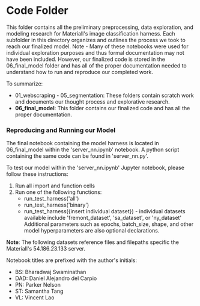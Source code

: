 # Code Folder

This folder contains all the preliminary preprocessing, data exploration, and modeling research for Materiall's image classification harness. Each subfolder in this directory organizes and outlines the process we took to reach our finalized model. Note - Many of these notebooks were used for individual exploration purposes and thus formal documentation may not have been included. However, our finalized code is stored in the 06_final_model folder and has all of the proper documentation needed to understand how to run and reproduce our completed work. 

To summarize: 
- 01_webscraping - 05_segmentation: These folders contain scratch work and documents our thought process and explorative research. 
- **06_final_model**: This folder contains our finalized code and has all the proper documentation. 


### Reproducing and Running our Model
The final notebook containing the model harness is located in 06_final_model within the 'server_nn.ipynb' notebook. A python script containing the same code can be found in 'server_nn.py'. 

To test our model within the 'server_nn.ipynb' Jupyter notebook, please follow these instructions:
1. Run all import and function cells
2. Run one of the following functions: 
	- run_test_harness('all')
	- run_test_harness('binary')
	- run_test_harness({insert individual dataset}) - individual datasets available include 'fremont_dataset', 'sa_dataset', or 'ny_dataset'
	Additional parameters such as epochs, batch_size, shape, and other model hyperparameters are also optional declarations.

**Note**: The following datasets reference files and filepaths specific the Materiall's 54.186.23.133 server. 


Notebook titles are prefixed with the author's initials: 
- BS: Bharadwaj Swaminathan
- DAD: Daniel Alejandro del Carpio
- PN: Parker Nelson
- ST: Samantha Tang
- VL: Vincent Lao
